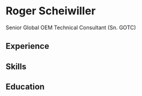 # Roger Scheiwiller
Senior Global OEM Technical Consultant (Sn. GOTC)

## Experience

## Skills

## Education
